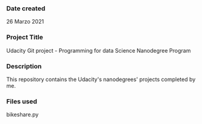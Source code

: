 ### Date created
26 Marzo 2021

### Project Title
Udacity Git project - Programming for data Science Nanodegree Program

### Description
This repository contains the Udacity's nanodegrees' projects completed by me.

### Files used
bikeshare.py



